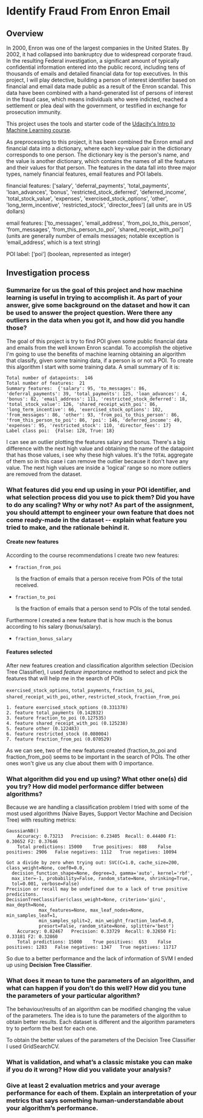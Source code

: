# Identify Fraud From Enron Email

## Overview

In 2000, Enron was one of the largest companies in the United States. By 2002, it had collapsed into bankruptcy due to widespread corporate fraud. In the resulting Federal investigation, a significant amount of typically confidential information entered into the public record, including tens of thousands of emails and detailed financial data for top executives. In this project, I will play detective, building a person of interest identifier based on financial and email data made public as a result of the Enron scandal. This data have been combined with a hand-generated list of persons of interest in the fraud case, which means individuals who were indicted, reached a settlement or plea deal with the government, or testified in exchange for prosecution immunity.

This project uses the tools and starter code of the [Udacity's Intro to Machine Learning course](https://github.com/udacity/ud120-projects.git).

As preprocessing to this project, it has been combined the Enron email and financial data into a dictionary, where each key-value pair in the dictionary corresponds to one person. The dictionary key is the person's name, and the value is another dictionary, which contains the names of all the features and their values for that person. The features in the data fall into three major types, namely financial features, email features and POI labels.

financial features: ['salary', 'deferral_payments', 'total_payments', 'loan_advances', 'bonus', 'restricted_stock_deferred', 'deferred_income', 'total_stock_value', 'expenses', 'exercised_stock_options', 'other', 'long_term_incentive', 'restricted_stock', 'director_fees'] (all units are in US dollars)

email features: ['to_messages', 'email_address', 'from_poi_to_this_person', 'from_messages', 'from_this_person_to_poi', 'shared_receipt_with_poi'] (units are generally number of emails messages; notable exception is ‘email_address’, which is a text string)

POI label: [‘poi’] (boolean, represented as integer)

## Investigation process

### Summarize for us the goal of this project and how machine learning is useful in trying to accomplish it. As part of your answer, give some background on the dataset and how it can be used to answer the project question. Were there any outliers in the data when you got it, and how did you handle those?

The goal of this project is try to find POI given some public financial data and emails from the well known Enron scandal. To accomplish the objetive I'm going to use the benefits of machine learning obtaining an algorithm that classify, given some training data, if a person is or not a POI. To create this algorithm I start with some training data. A small summary of it is:

```
Total number of datapoints:  146
Total number of features:  21
Summary features:  {'salary': 95, 'to_messages': 86, 'deferral_payments': 39, 'total_payments': 125, 'loan_advances': 4, 'bonus': 82, 'email_address': 111, 'restricted_stock_deferred': 18, 'total_stock_value': 126, 'shared_receipt_with_poi': 86, 'long_term_incentive': 66, 'exercised_stock_options': 102, 'from_messages': 86, 'other': 93, 'from_poi_to_this_person': 86, 'from_this_person_to_poi': 86, 'poi': 146, 'deferred_income': 49, 'expenses': 95, 'restricted_stock': 110, 'director_fees': 17}
Label class poi:  {False: 128, True: 18}
```

I can see an outlier plotting the features salary and bonus. There's a big difference with the next high value and obtaining the name of the datapoint that has those values, i see why these high values. It's the `TOTAL` aggregate of them so in this case i can remove the outlier because it don't have any value. The next high values are inside a 'logical' range so no more outliers are removed from the dataset.

### What features did you end up using in your POI identifier, and what selection process did you use to pick them? Did you have to do any scaling? Why or why not? As part of the assignment, you should attempt to engineer your own feature that does not come ready-made in the dataset -- explain what feature you tried to make, and the rationale behind it.

#### Create new features

According to the course recommendations I create two new features:

* `fraction_from_poi`

    Is the fraction of emails that a person receive from POIs of the total received.

* `fraction_to_poi`

    Is the fraction of emails that a person send to POIs of the total sended.

Furthermore I created a new feature that is how much is the bonus according to his salary (bonus/salary).

* `fraction_bonus_salary`

#### Features selected

After new features creation and classification algorithm selection (Decision Tree Classifier), I used *feature importance* method to select and pick the features that will help me in the search of POIs

`exercised_stock_options`, `total_payments`, `fraction_to_poi`, `shared_receipt_with_poi`, `other`, `restricted_stock`, `fraction_from_poi`

```
1. feature exercised_stock_options (0.331378)
2. feature total_payments (0.142832)
3. feature fraction_to_poi (0.127535)
4. feature shared_receipt_with_poi (0.125238)
5. feature other (0.122483)
6. feature restricted_stock (0.080004)
7. feature fraction_from_poi (0.070529)
```

As we can see, two of the new features created (fraction_to_poi and fraction_from_poi) seems to be important in the search of POIs. The other ones won't give us any clue about them with 0 importance.

### What algorithm did you end up using? What other one(s) did you try? How did model performance differ between algorithms?

Because we are handling a classification problem I tried with some of the most used algorithms (Naive Bayes, Support Vector Machine and Decision Tree) with resulting metrics:

```
GaussianNB()
	Accuracy: 0.73213	Precision: 0.23405	Recall: 0.44400	F1: 0.30652	F2: 0.37646
	Total predictions: 15000	True positives:  888	False positives: 2906	False negatives: 1112	True negatives: 10094

Got a divide by zero when trying out: SVC(C=1.0, cache_size=200, class_weight=None, coef0=0.0,
  decision_function_shape=None, degree=3, gamma='auto', kernel='rbf',
  max_iter=-1, probability=False, random_state=None, shrinking=True,
  tol=0.001, verbose=False)
Precision or recall may be undefined due to a lack of true positive predicitons.
DecisionTreeClassifier(class_weight=None, criterion='gini', max_depth=None,
            max_features=None, max_leaf_nodes=None, min_samples_leaf=1,
            min_samples_split=2, min_weight_fraction_leaf=0.0,
            presort=False, random_state=None, splitter='best')
	Accuracy: 0.82467	Precision: 0.33729	Recall: 0.32650	F1: 0.33181	F2: 0.32860
	Total predictions: 15000	True positives:  653	False positives: 1283	False negatives: 1347	True negatives: 11717
```
So due to a better performance and the lack of information of SVM I ended up using **Decision Tree Classifier**.

### What does it mean to tune the parameters of an algorithm, and what can happen if you don’t do this well?  How did you tune the parameters of your particular algorithm?

The behaviour/results of an algorithm can be modified changing the value of the parameters. The idea is to tune the parameters of the algorithm to obtain better results. Each dataset is different and the algorithm parameters try to perform the best for each one.

To obtain the better values of the parameters of the Decision Tree Classifier I used GridSearchCV.

### What is validation, and what’s a classic mistake you can make if you do it wrong? How did you validate your analysis?

### Give at least 2 evaluation metrics and your average performance for each of them. Explain an interpretation of your metrics that says something human-understandable about your algorithm’s performance.

